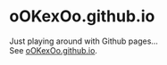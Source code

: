 # oOKexOo.github.io
Just playing around with Github pages...  
See [oOKexOo.github.io](oOKexOo.github.io).
